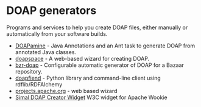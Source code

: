 # DOAP generators

Programs and services to help you create DOAP files, either manually or automatically from your software builds.

* [DOAPamine](http://code.google.com/p/doapamine) - Java Annotations and an Ant task to generate DOAP from annotated Java classes.
* [doapspace](http://doapspace.org/edit_project) - A web-based wizard for creating DOAP.
* [bzr-doap](http://bzr.mfd-consult.dk/bzr-doap/) - Configurable automatic generator of DOAP for a Bazaar repository.
* [doapfiend](http://pypi.python.org/pypi/doapfiend/0.3.3) - Python library and command-line client using rdflib/RDFAlchemy
* [projects.apache.org](http://projects.apache.org/create.html) - web based wizard
* [Simal DOAP Creator Widget](http://code.google.com/p/simal/source/browse/#svn%2Ftrunk%2Fuk.ac.osswatch.simal.widget%2Fdoapcreator) W3C widget for Apache Wookie